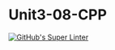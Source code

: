 # Unit3-08-CPP
[![GitHub's Super Linter](https://github.com/ICS3UPROGRAMMINGALEXDM/Unit3-08-CPP/workflows/GitHub's%20Super%20Linter/badge.svg)](https://github.com/ICS3UPROGRAMMINGALEXDM/Unit3-08-CPP/actions)
